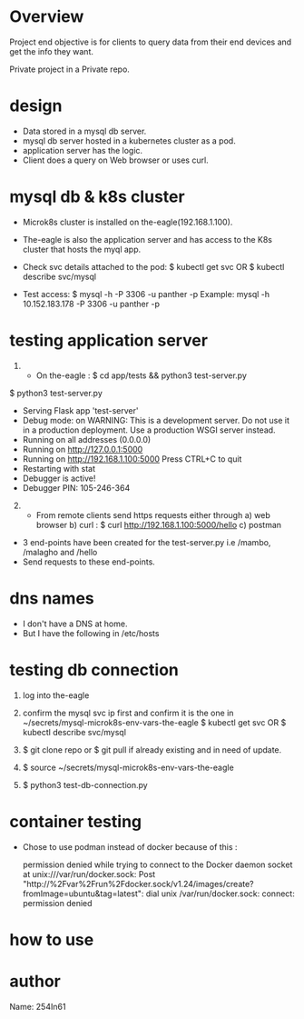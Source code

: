 # Overview
Project end objective is for clients to query data from their end devices and get the info they want.

Private project in a Private repo.

# design
- Data stored in a mysql db server.
- mysql db server hosted in a kubernetes cluster as a pod.
- application server has the logic.
- Client does a query on Web browser or uses curl.

# mysql db & k8s cluster
- Microk8s cluster is installed on the-eagle(192.168.1.100).

- The-eagle is also the application server and has access to the K8s cluster that hosts the myql app.

- Check svc details attached to the pod:
  $ kubectl get svc  OR  $ kubectl describe svc/mysql

- Test access: $ mysql -h <cluster Ip assigned to mysql> -P 3306 -u panther -p
  Example: mysql -h 10.152.183.178 -P 3306 -u panther -p

# testing application server
1. - On the-eagle : $ cd app/tests && python3 test-server.py

  $ python3 test-server.py 
 * Serving Flask app 'test-server'
 * Debug mode: on
WARNING: This is a development server. Do not use it in a production deployment. Use a production WSGI server instead.
 * Running on all addresses (0.0.0.0)
 * Running on http://127.0.0.1:5000
 * Running on http://192.168.1.100:5000
Press CTRL+C to quit
 * Restarting with stat
 * Debugger is active!
 * Debugger PIN: 105-246-364

2. - From remote clients send https requests either through 
   a) web browser
   b) curl : $ curl http://192.168.1.100:5000/hello
   c) postman
 - 3 end-points have been created for the test-server.py i.e /mambo, /malagho and /hello
 - Send requests to these end-points.

# dns names
- I don't have a DNS at home.
- But I have the following in /etc/hosts


# testing db connection
1. log into the-eagle

2. confirm the mysql svc ip first and confirm it is the one in ~/secrets/mysql-microk8s-env-vars-the-eagle
   $ kubectl get svc  OR  $ kubectl describe svc/mysql

3. $ git clone repo or $ git pull if already existing and in need of update.

4. $ source ~/secrets/mysql-microk8s-env-vars-the-eagle

5. $ python3 test-db-connection.py

# container testing
- Chose to use podman instead of docker because of this :

  permission denied while trying to connect to the Docker daemon socket at unix:///var/run/docker.sock: Post "http://%2Fvar%2Frun%2Fdocker.sock/v1.24/images/create?fromImage=ubuntu&tag=latest": dial unix /var/run/docker.sock: connect: permission denied


# how to use



# author

Name: 254In61